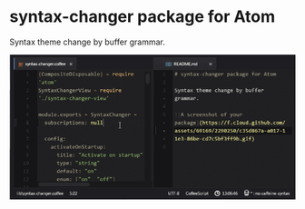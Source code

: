 # syntax-changer package for Atom

Syntax theme change by buffer grammar.

![screen-cast](https://raw.githubusercontent.com/nobuhito/syntax-changer/master/screen-cast.gif)

